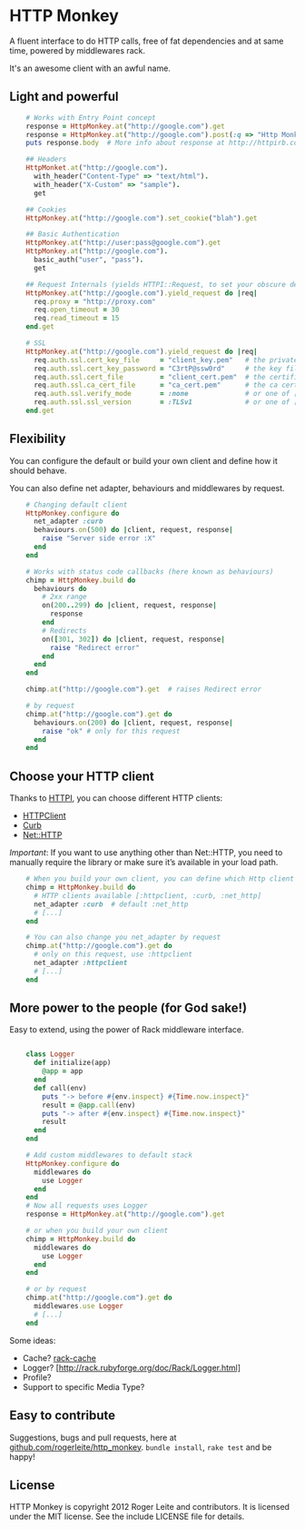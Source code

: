 # HTTP Monkey

A fluent interface to do HTTP calls, free of fat dependencies and at same time, powered by middlewares rack.

It's an awesome client with an awful name.

## Light and powerful

``` ruby
    # Works with Entry Point concept
    response = HttpMonkey.at("http://google.com").get
    response = HttpMonkey.at("http://google.com").post(:q => "Http Monkey!")
    puts response.body  # More info about response at http://httpirb.com/#responses

    ## Headers
    HttpMonket.at("http://google.com").
      with_header("Content-Type" => "text/html").
      with_header("X-Custom" => "sample").
      get

    ## Cookies
    HttpMonkey.at("http://google.com").set_cookie("blah").get

    ## Basic Authentication
    HttpMonkey.at("http://user:pass@google.com").get
    HttpMonkey.at("http://google.com").
      basic_auth("user", "pass").
      get

    ## Request Internals (yields HTTPI::Request, to set your obscure desires)
    HttpMonkey.at("http://google.com").yield_request do |req|
      req.proxy = "http://proxy.com"
      req.open_timeout = 30
      req.read_timeout = 15
    end.get

    # SSL
    HttpMonkey.at("http://google.com").yield_request do |req|
      req.auth.ssl.cert_key_file     = "client_key.pem"   # the private key file to use
      req.auth.ssl.cert_key_password = "C3rtP@ssw0rd"     # the key file's password
      req.auth.ssl.cert_file         = "client_cert.pem"  # the certificate file to use
      req.auth.ssl.ca_cert_file      = "ca_cert.pem"      # the ca certificate file to use
      req.auth.ssl.verify_mode       = :none              # or one of [:peer, :fail_if_no_peer_cert, :client_once]
      req.auth.ssl.ssl_version       = :TLSv1             # or one of [:SSLv2, :SSLv3]
    end.get
```

## Flexibility

You can configure the default or build your own client and define how it should behave.

You can also define net adapter, behaviours and middlewares by request.

``` ruby
    # Changing default client
    HttpMonkey.configure do
      net_adapter :curb
      behaviours.on(500) do |client, request, response|
        raise "Server side error :X"
      end
    end

    # Works with status code callbacks (here known as behaviours)
    chimp = HttpMonkey.build do
      behaviours do
        # 2xx range
        on(200..299) do |client, request, response|
          response
        end
        # Redirects
        on([301, 302]) do |client, request, response|
          raise "Redirect error"
        end
      end
    end

    chimp.at("http://google.com").get  # raises Redirect error

    # by request
    chimp.at("http://google.com").get do
      behaviours.on(200) do |client, request, response|
        raise "ok" # only for this request
      end
    end
```

## Choose your HTTP client

Thanks to [HTTPI](http://httpirb.com/), you can choose different HTTP clients:

* [HTTPClient](http://rubygems.org/gems/httpclient)
* [Curb](http://rubygems.org/gems/curb)
* [Net::HTTP](http://ruby-doc.org/stdlib/libdoc/net/http/rdoc)

*Important*: If you want to use anything other than Net::HTTP, you need to manually require the library or make sure it’s available in your load path.

``` ruby
    # When you build your own client, you can define which Http client to use.
    chimp = HttpMonkey.build do
      # HTTP clients available [:httpclient, :curb, :net_http]
      net_adapter :curb  # default :net_http
      # [...]
    end

    # You can also change you net_adapter by request
    chimp.at("http://google.com").get do
      # only on this request, use :httpclient
      net_adapter :httpclient
      # [...]
    end
```

## More power to the people (for God sake!)

Easy to extend, using the power of Rack middleware interface.

``` ruby

    class Logger
      def initialize(app)
        @app = app
      end
      def call(env)
        puts "-> before #{env.inspect} #{Time.now.inspect}"
        result = @app.call(env)
        puts "-> after #{env.inspect} #{Time.now.inspect}"
        result
      end
    end

    # Add custom middlewares to default stack
    HttpMonkey.configure do
      middlewares do
        use Logger
      end
    end
    # Now all requests uses Logger
    response = HttpMonkey.at("http://google.com").get

    # or when you build your own client
    chimp = HttpMonkey.build do
      middlewares do
        use Logger
      end
    end

    # or by request
    chimp.at("http://google.com").get do
      middlewares.use Logger
      # [...]
    end
```

Some ideas:

* Cache? [rack-cache](https://github.com/rtomayko/rack-cache)
* Logger? [http://rack.rubyforge.org/doc/Rack/Logger.html]
* Profile?
* Support to specific Media Type?

## Easy to contribute

Suggestions, bugs and pull requests, here at [github.com/rogerleite/http_monkey](http://github.com/rogerleite/http_monkey).
`bundle install`, `rake test` and be happy!

## License

HTTP Monkey is copyright 2012 Roger Leite and contributors. It is licensed under the MIT license. See the include LICENSE file for details.
